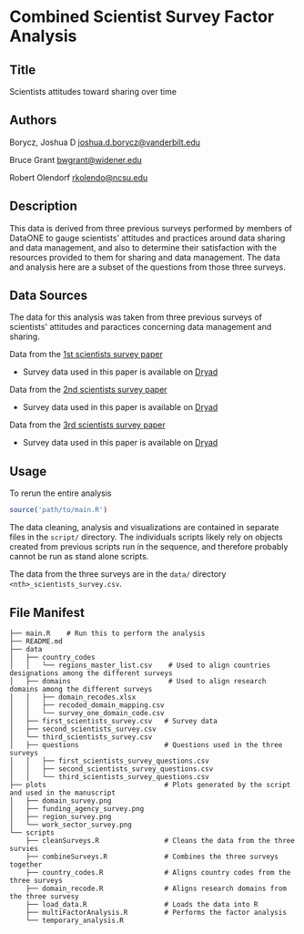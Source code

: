 # Combined Scientist Survey Factor Analysis

## Title

Scientists attitudes toward sharing over time

## Authors

Borycz, Joshua D <joshua.d.borycz@vanderbilt.edu>

Bruce Grant <bwgrant@widener.edu>

Robert Olendorf <rkolendo@ncsu.edu>

## Description

This data is derived from three previous surveys performed by members of DataONE to gauge scientists' attitudes and practices
around data sharing and data management, and also to determine their satisfaction with the resources provided to them for sharing
and data management. The data and analysis here are a subset of the questions from those three surveys.

## Data Sources

The data for this analysis was taken from three previous surveys of scientists' attitudes and paractices 
concerning data management and sharing.


Data from the [1st scientists survey paper](https://journals.plos.org/plosone/article?id=10.1371/journal.pone.0021101)

  * Survey data used in this paper is available on [Dryad](https://datadryad.org/stash/dataset/doi:10.5061/dryad.6t94p)

Data from the [2nd scientists survey paper](https://journals.plos.org/plosone/article?id=10.1371/journal.pone.0134826)

  * Survey data used in this paper is available on [Dryad](https://datadryad.org/stash/dataset/doi:10.5061/dryad.1ph92)

Data from the [3rd scientists survey paper](https://agupubs.onlinelibrary.wiley.com/doi/abs/10.1029/2018EA000461)

  * Survey data used in this paper is available on [Dryad](https://datadryad.org/stash/dataset/doi:10.5061/dryad.sv6t740)
  
## Usage

To rerun the entire analysis 

```r
source('path/to/main.R')
```

The data cleaning, analysis and visualizations are contained in separate files in the `script/` directory. The individuals 
scripts likely rely on objects created from previous scripts run in the sequence, and therefore probably cannot be run as 
stand alone scripts.

The data from the three surveys are in the `data/` directory `<nth>_scientists_survey.csv`.



## File Manifest

```
├── main.R    # Run this to perform the analysis                                              
├── README.md
├── data
│   ├── country_codes
│   │   └── regions_master_list.csv    # Used to align countries designations among the different surveys
│   ├── domains                        # Used to align research domains among the different surveys
│   │   ├── domain_recodes.xlsx     
│   │   ├── recoded_domain_mapping.csv
│   │   └── survey_one_domain_code.csv
│   ├── first_scientists_survey.csv   # Survey data 
│   ├── second_scientists_survey.csv
│   └── third_scientists_survey.csv
│   ├── questions                     # Questions used in the three surveys
│   │   ├── first_scientists_survey_questions.csv
│   │   ├── second_scientists_survey_questions.csv
│   │   └── third_scientists_survey_questions.csv
├── plots                             # Plots generated by the script and used in the manuscript
│   ├── domain_survey.png
│   ├── funding_agency_survey.png
│   ├── region_survey.png
│   └── work_sector_survey.png
└── scripts
    ├── cleanSurveys.R                # Cleans the data from the three survies
    ├── combineSurveys.R              # Combines the three surveys together
    ├── country_codes.R               # Aligns country codes from the three surveys
    ├── domain_recode.R               # Aligns research domains from the three survesy
    ├── load_data.R                   # Loads the data into R
    ├── multiFactorAnalysis.R         # Performs the factor analysis    
    └── temporary_analysis.R          
```

